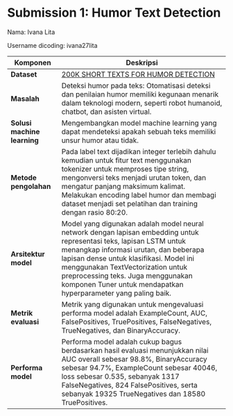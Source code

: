 # Submission 1: Humor Text Detection

Nama: Ivana Lita

Username dicoding: ivana27lita

| **Komponen**             | **Deskripsi**                                                                                                                                                                                                                                                                                    |
| ------------------------ | -------------------------------------------------------------------------------------------------------------------------------------------------------------------------------------------------------------------------------------------------------------------------------------------------- |
| **Dataset**              | [200K SHORT TEXTS FOR HUMOR DETECTION](https://www.kaggle.com/datasets/deepcontractor/200k-short-texts-for-humor-detection?resource=download)                                                                                                                                                     |
| **Masalah**              | Deteksi humor pada teks: Otomatisasi deteksi dan penilaian humor memiliki kegunaan menarik dalam teknologi modern, seperti robot humanoid, chatbot, dan asisten virtual.                                                                                                                                                              |
| **Solusi machine learning** | Mengembangkan model machine learning yang dapat mendeteksi apakah sebuah teks memiliki unsur humor atau tidak.                                                                                                                                                                                                                          |
| **Metode pengolahan**    | Pada label text dijadikan integer terlebih dahulu kemudian untuk fitur text menggunakan tokenizer untuk memproses tipe string, mengonversi teks menjadi urutan token, dan mengatur panjang maksimum kalimat. Melakukan encoding label humor dan membagi dataset menjadi set pelatihan dan training dengan rasio 80:20.                      |
| **Arsitektur model**     | Model yang digunakan adalah model neural network dengan lapisan embedding untuk representasi teks, lapisan LSTM untuk menangkap informasi urutan, dan beberapa lapisan dense untuk klasifikasi. Model ini menggunakan TextVectorization untuk preprocessing teks. Juga menggunakan komponen Tuner untuk mendapatkan hyperparameter yang paling baik. |
| **Metrik evaluasi**      | Metrik yang digunakan untuk mengevaluasi performa model adalah ExampleCount, AUC, FalsePositives, TruePositives, FalseNegatives, TrueNegatives, dan BinaryAccuracy.                                                                                                                                                                       |
| **Performa model**       | Performa model adalah cukup bagus berdasarkan hasil evaluasi menunjukkan nilai AUC overall sebesar 98.8%, BinaryAccuracy sebesar 94.7%, ExampleCount sebesar 40046, loss sebesar 0.535, sebanyak 1317 FalseNegatives, 824 FalsePositives, serta sebanyak 19325 TrueNegatives dan 18580 TruePositives.                                       |
